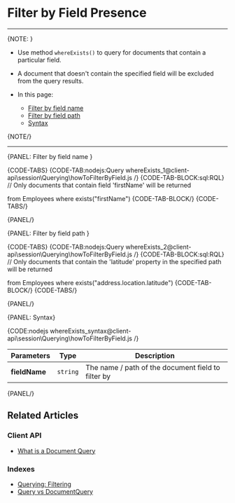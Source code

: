 ﻿# Filter by Field Presence  

---

{NOTE: }

* Use method `whereExists()` to query for documents that contain a particular field.  

* A document that doesn't contain the specified field will be excluded from the query results.

* In this page:  
  * [Filter by field name](../../../client-api/session/querying/how-to-filter-by-field#filter-by-field-name)  
  * [Filter by field path](../../../client-api/session/querying/how-to-filter-by-field#filter-by-field-path)  
  * [Syntax](../../../client-api/session/querying/how-to-filter-by-field#syntax)

{NOTE/}

---

{PANEL: Filter by field name }

{CODE-TABS}
{CODE-TAB:nodejs:Query whereExists_1@client-api\session\Querying\howToFilterByField.js /}
{CODE-TAB-BLOCK:sql:RQL}
// Only documents that contain field 'firstName' will be returned

from Employees
where exists("firstName")
{CODE-TAB-BLOCK/}
{CODE-TABS/}

{PANEL/}

{PANEL: Filter by field path }

{CODE-TABS}
{CODE-TAB:nodejs:Query whereExists_2@client-api\session\Querying\howToFilterByField.js /}
{CODE-TAB-BLOCK:sql:RQL}
// Only documents that contain the 'latitude' property in the specified path will be returned

from Employees
where exists("address.location.latitude")
{CODE-TAB-BLOCK/}
{CODE-TABS/}

{PANEL/}

{PANEL: Syntax}

{CODE:nodejs whereExists_syntax@client-api\session\Querying\howToFilterByField.js /}

| Parameters           | Type                         | Description                                        |
|----------------------|------------------------------|----------------------------------------------------|
| **fieldName**        | `string`                     | The name / path of the document field to filter by |

{PANEL/}

## Related Articles

### Client API

- [What is a Document Query](../../../client-api/session/querying/document-query/what-is-document-query)

### Indexes

- [Querying: Filtering](../../../indexes/querying/filtering)
- [Query vs DocumentQuery](../../../client-api/session/querying/document-query/query-vs-document-query)
